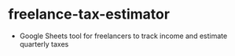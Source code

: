 # freelance-tax-estimator
- Google Sheets tool for freelancers to track income and estimate quarterly taxes
